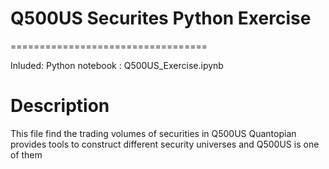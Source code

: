 Q500US Securites Python Exercise
==================================
==================================

Inluded: Python notebook : Q500US_Exercise.ipynb

Description
===========
This file find the trading volumes of securities in Q500US
Quantopian provides tools to construct different security universes and Q500US is one of them
